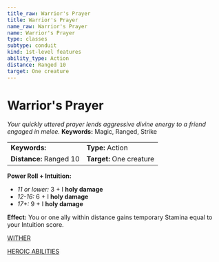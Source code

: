 ```yaml
---
title_raw: Warrior's Prayer
title: Warrior's Prayer
name_raw: Warrior's Prayer
name: Warrior's Prayer
type: classes
subtype: conduit
kind: 1st-level features
ability_type: Action
distance: Ranged 10
target: One creature
---
```


# Warrior's Prayer

*Your quickly uttered prayer lends aggressive divine energy to a friend engaged in melee.* **Keywords:** Magic, Ranged, Strike

|                         |                          |
| :---------------------- | :----------------------- |
| **Keywords:**           | **Type:** Action         |
| **Distance:** Ranged 10 | **Target:** One creature |

**Power Roll + Intuition:**

- *11 or lower:* 3 + I **holy damage**
- *12-16:* 6 + I **holy damage**
- *17+:* 9 + I **holy damage**

**Effect:** You or one ally within distance gains temporary Stamina equal to your Intuition score.

[WITHER](./Wither.md)

[HEROIC ABILITIES](./Heroic%20Abilities/Heroic%20Abilities.md)
